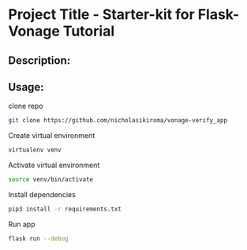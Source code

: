 # Project Title - Starter-kit for Flask-Vonage Tutorial

## Description:

## Usage:
clone repo

```bash
git clone https://github.com/nicholasikiroma/vonage-verify_app
```

Create virtual environment
```bash
virtualenv venv
```
Activate virtual environment
```bash
source venv/bin/activate
```

Install dependencies
```bash
pip3 install -r requirements.txt
```

Run app
```bash
flask run --debug
```

